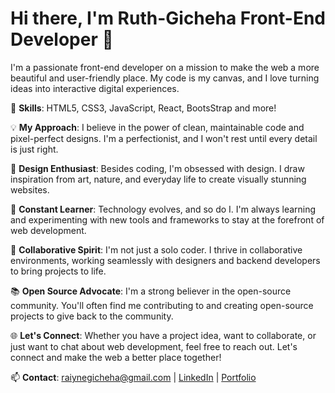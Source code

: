 # Hi there, I'm Ruth-Gicheha Front-End Developer 👋

I'm a passionate front-end developer on a mission to make the web a more beautiful and user-friendly place. My code is my canvas, and I love turning ideas into interactive digital experiences. 

🚀 **Skills**: HTML5, CSS3, JavaScript, React, BootsStrap and more!

💡 **My Approach**: I believe in the power of clean, maintainable code and pixel-perfect designs. I'm a perfectionist, and I won't rest until every detail is just right.

🎨 **Design Enthusiast**: Besides coding, I'm obsessed with design. I draw inspiration from art, nature, and everyday life to create visually stunning websites.

🌱 **Constant Learner**: Technology evolves, and so do I. I'm always learning and experimenting with new tools and frameworks to stay at the forefront of web development.

🤝 **Collaborative Spirit**: I'm not just a solo coder. I thrive in collaborative environments, working seamlessly with designers and backend developers to bring projects to life.

📚 **Open Source Advocate**: I'm a strong believer in the open-source community. You'll often find me contributing to and creating open-source projects to give back to the community.

🌐 **Let's Connect**: Whether you have a project idea, want to collaborate, or just want to chat about web development, feel free to reach out. Let's connect and make the web a better place together!

📫 **Contact**: raiynegicheha@gmail.com | [LinkedIn](https://www.linkedin.com/in/ruth-gicheha-681675231/) | [Portfolio](https://ruth-personalportfolio.netlify.app/)
